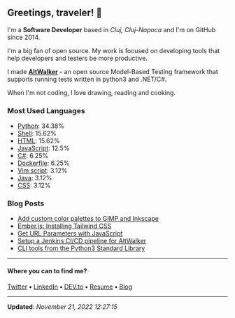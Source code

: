 <h2>Greetings, traveler! 👋</h2>

<!-- This is just the base template, feel free to change it. -->

<p>
    I'm a <strong>Software Developer</strong> based in <em>Cluj, Cluj-Napoca</em>
    and I'm on GitHub since 2014.
</p>

<p>I'm a big fan of open source. My work is focused on developing tools that help developers and testers be more productive.</p>

<p>
    I made <strong><a href="https://github.com/altwalker">AltWalker</a></strong> - an open source Model-Based Testing framework that supports running tests written in python3 and .NET/C#.
</p>

<p>
    When I'm not coding, I love drawing, reading and cooking.
</p>

<h3>Most Used Languages</h3>

<ul>
    <li><a href="https://github.com/search?q=user%3ARobert-96&l=Python">Python</a>: 34.38%</li>
    <li><a href="https://github.com/search?q=user%3ARobert-96&l=Shell">Shell</a>: 15.62%</li>
    <li><a href="https://github.com/search?q=user%3ARobert-96&l=HTML">HTML</a>: 15.62%</li>
    <li><a href="https://github.com/search?q=user%3ARobert-96&l=JavaScript">JavaScript</a>: 12.5%</li>
    <li><a href="https://github.com/search?q=user%3ARobert-96&l=C%23">C#</a>: 6.25%</li>
    <li><a href="https://github.com/search?q=user%3ARobert-96&l=Dockerfile">Dockerfile</a>: 6.25%</li>
    <li><a href="https://github.com/search?q=user%3ARobert-96&l=Vim%20script">Vim script</a>: 3.12%</li>
    <li><a href="https://github.com/search?q=user%3ARobert-96&l=Java">Java</a>: 3.12%</li>
    <li><a href="https://github.com/search?q=user%3ARobert-96&l=CSS">CSS</a>: 3.12%</li>
</ul>

<h3>Blog Posts</h3>

<ul>
    <li><a href="https://dev.to/robert96/add-custom-color-palettes-to-gimp-and-inkscape-an9">Add custom color palettes to GIMP and Inkscape</a></li>
    <li><a href="https://dev.to/robert96/emberjs-installing-tailwind-css-386i">Ember.js: Installing Tailwind CSS</a></li>
    <li><a href="https://dev.to/robert96/get-url-parameters-with-javascript-1ah6">Get URL Parameters with JavaScript</a></li>
    <li><a href="https://dev.to/robert96/setup-a-jenkins-pipeline-for-your-altwalker-tests-200h">Setup a Jenkins CI/CD pipeline for AltWalker</a></li>
    <li><a href="https://dev.to/robert96/cli-tools-from-the-python3-standard-library-37em">CLI tools from the Python3 Standard Library</a></li>
</ul>

----

<h4>Where you can to find me?</h4>

<p>
<a href="https://twitter.com/dezmereanrobert">Twitter</a>
<span> <strong>•</strong> <span><a href="https://www.linkedin.com/in/robert-dezmerean">LinkedIn</a>
<span> <strong>•</strong> <span><a href="https://dev.to/robert96">DEV.to</a>
<span> <strong>•</strong> <span><a href="https://resume.dezmereanrobert.com">Resume</a>
<span> <strong>•</strong> <span><a href="https://www.dezmereanrobert.com">Blog</a>
</p>

----

<p><strong>Updated</strong>: <em>November 21, 2022 12:27:15</em></p>